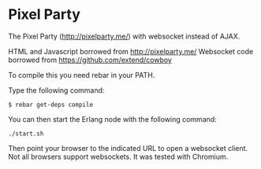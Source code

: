 Pixel Party
================

The Pixel Party (http://pixelparty.me/) with websocket instead of AJAX.

HTML and Javascript borrowed from http://pixelparty.me/
Websocket code borrowed from https://github.com/extend/cowboy


To compile this you need rebar in your PATH.

Type the following command:
```
$ rebar get-deps compile
```

You can then start the Erlang node with the following command:
```
./start.sh
```

Then point your browser to the indicated URL to open a websocket client.
Not all browsers support websockets. It was tested with Chromium.
